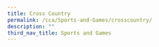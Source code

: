 ```yaml
---
title: Cross Country
permalink: /cca/Sports-and-Games/crosscountry/
description: ""
third_nav_title: Sports and Games
---
```


